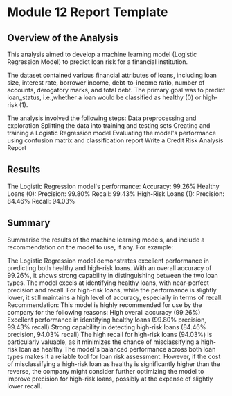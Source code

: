 # Module 12 Report Template

## Overview of the Analysis

This analysis aimed to develop a machine learning model (Logistic Regression Model) to predict loan risk for a financial 
institution. 

The dataset contained various financial attributes of loans, including loan size, interest rate, borrower income, 
debt-to-income ratio, number of accounts, derogatory marks, and total debt. The primary goal was to predict loan_status, 
i.e.,whether a 
loan would be classified as healthy (0) or high-risk (1).


The analysis involved the following steps:
Data preprocessing and exploration
Splitting the data into training and testing sets
Creating and training a Logistic Regression model
Evaluating the model's performance using confusion matrix and classification report
Write a Credit Risk Analysis Report



## Results

The Logistic Regression model's performance:
Accuracy: 99.26%
Healthy Loans (0):
Precision: 99.80%
Recall: 99.43%
High-Risk Loans (1):
Precision: 84.46%
Recall: 94.03%


## Summary

Summarise the results of the machine learning models, and include a recommendation on the model to use, if any. For example:

The Logistic Regression model demonstrates excellent performance in predicting both healthy and high-risk loans. 
With an overall accuracy of 99.26%, 
it shows strong capability in distinguishing between the two loan types.
The model excels at identifying healthy loans, with near-perfect precision and recall. For high-risk loans, 
while the performance is slightly lower, 
it still maintains a high level of accuracy, especially in terms of recall.
Recommendation: This model is highly recommended for use by the company for the following reasons:
High overall accuracy (99.26%)
Excellent performance in identifying healthy loans (99.80% precision, 99.43% recall)
Strong capability in detecting high-risk loans (84.46% precision, 94.03% recall)
The high recall for high-risk loans (94.03%) is particularly valuable, as it minimizes the chance of misclassifying 
a high-risk loan as healthy
The model's balanced performance across both loan types makes it a reliable tool for loan risk assessment. 
However, if the cost of misclassifying 
a high-risk loan as healthy is significantly higher than the reverse, 
the company might consider further optimizing the model to improve precision 
for high-risk loans, possibly at the expense of slightly lower recall.